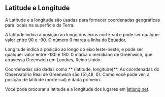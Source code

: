 ## Latitude e Longitude

A Latitude e a longitude são usadas para fornecer coordenadas geográficas para locais na superfície da Terra.

A latitude indica a posição ao longo dos eixos norte-sul e pode ser qualquer valor entre 90 e -90. O número 0 marca a linha do Equador.

Longitude indica a posição ao longo do eixo leste-oeste, e pode ser qualquer valor entre -180 e 180. 0 marca o meridiano de Greenwich, que atravessa Greenwich em Londres, Reino Unido.

Coordenadas são dadas como ** (latitude, longitude)**. As coordenadas do Observatório Real de Greenwich são (51,48, 0). Como você pode ver, a posição de latitude (norte-sul) é dada primeiro.

Você pode procurar a latitude e a longitude dos lugares em [ latlong.net](http://www.latlong.net/).